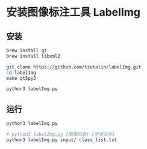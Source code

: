 # 安装图像标注工具 LabelImg

## 安装
```bash
brew install qt
brew install libxml2

git clone https://github.com/tzutalin/labelImg.git
cd labelImg
make qt5py3

python3 labelImg.py
```

## 运行
```bash
python3 labelImg.py

# python3 labelImg.py [图像目录] [分类文件]
python3 labelImg.py input/ class_list.txt
```
